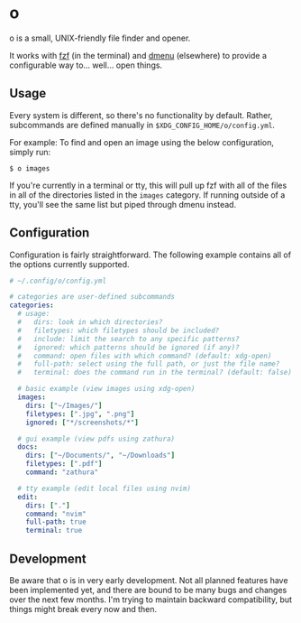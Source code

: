 # o

o is a small, UNIX-friendly file finder and opener.

It works with [fzf](https://github.com/junegunn/fzf) (in the terminal) and
[dmenu](https://tools.suckless.org/dmenu/) (elsewhere) to provide a configurable
way to... well... open things.

## Usage

Every system is different, so there's no functionality by default. Rather,
subcommands are defined manually in `$XDG_CONFIG_HOME/o/config.yml`.

For example: To find and open an image using the below configuration, simply
run:

```shell
$ o images
```

If you're currently in a terminal or tty, this will pull up fzf with all of the
files in all of the directories listed in the `images` category. If running
outside of a tty, you'll see the same list but piped through dmenu instead.

## Configuration

Configuration is fairly straightforward. The following example contains all of
the options currently supported.

```yaml
# ~/.config/o/config.yml

# categories are user-defined subcommands
categories:
  # usage:
  #   dirs: look in which directories?
  #   filetypes: which filetypes should be included?
  #   include: limit the search to any specific patterns?
  #   ignored: which patterns should be ignored (if any)?
  #   command: open files with which command? (default: xdg-open)
  #   full-path: select using the full path, or just the file name?
  #   terminal: does the command run in the terminal? (default: false)

  # basic example (view images using xdg-open)
  images:
    dirs: ["~/Images/"]
    filetypes: [".jpg", ".png"]
    ignored: ["*/screenshots/*"]

  # gui example (view pdfs using zathura)
  docs:
    dirs: ["~/Documents/", "~/Downloads"]
    filetypes: [".pdf"]
    command: "zathura"

  # tty example (edit local files using nvim)
  edit:
    dirs: ["."]
    command: "nvim"
    full-path: true
    terminal: true
```

## Development

Be aware that o is in very early development. Not all planned features have been
implemented yet, and there are bound to be many bugs and changes over the next
few months. I'm trying to maintain backward compatibility, but things might
break every now and then.
